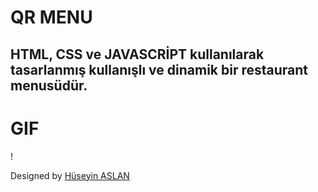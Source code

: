 # QR MENU

## HTML, CSS ve JAVASCRİPT kullanılarak tasarlanmış kullanışlı ve dinamik bir restaurant menusüdür.


# GIF

! [](images/Screen%20Recording%202024-04-30%20at%2007.08.26.07%20PM.gif)

Designed by <a href="https://github.com/haslan82" target="_blank">Hüseyin ASLAN</a>